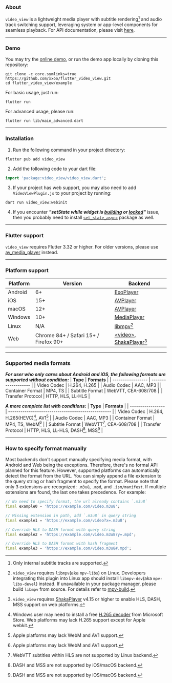 ### About

`video_view` is a lightweight media player with subtitle rendering[^subtitle] and audio track switching support, leveraging system or app-level components for seamless playback.
For API documentation, please visit [here](https://pub.dev/documentation/video_view/latest/video_view/).

---
### Demo
You may try the [online demo](https://xxoo.github.io/flutter_video_view/), or run the demo app locally by cloning this repository:
```shell
git clone -c core.symlinks=true https://github.com/xxoo/flutter_video_view.git
cd flutter_video_view/example
```
For basic usage, just run:
```shell
flutter run
```
For advanced usage, please run:
```shell
flutter run lib/main_advanced.dart
```

---
### Installation

1. Run the following command in your project directory:
```shell
flutter pub add video_view
```
2. Add the following code to your dart file:
```dart
import 'package:video_view/video_view.dart';
```
3. If your project has web support, you may also need to add `VideoViewPlugin.js` to your project by running:
```shell
dart run video_view:webinit
```
4. If you encounter ***"setState while widget is [building](https://www.google.com/search?q=setState()+or+markNeedsBuild()+called+during+build) or [locked](https://www.google.com/search?q=setState()+or+markNeedsBuild()+called+when+widget+tree+was+locked)"*** issue, then you probably need to install [`set_state_async`](https://pub.dev/packages/set_state_async) package as well.

---
### Flutter support

`video_view` requires Flutter 3.32 or higher. For older versions, please use [av_media_player](https://pub.dev/packages/av_media_player) instead.

---
### Platform support

| **Platform** | **Version** | **Backend**                                                                           |
| ------------ | ----------- | ------------------------------------------------------------------------------------- |
| Android      | 6+          | [ExoPlayer](https://developer.android.com/media/media3/exoplayer)                     |
| iOS          | 15+         | [AVPlayer](https://developer.apple.com/documentation/avfoundation/avplayer/)          |
| macOS        | 12+         | [AVPlayer](https://developer.apple.com/documentation/avfoundation/avplayer/)          |
| Windows      | 10+         | [MediaPlayer](https://learn.microsoft.com/uwp/api/windows.media.playback.mediaplayer) |
| Linux        | N/A         | [libmpv](https://github.com/mpv-player/mpv/tree/master/include/mpv)[^libmpv]          |
| Web | Chrome 84+ / Safari 15+ / Firefox 90+ | [\<video>](https://developer.mozilla.org/en-US/docs/Web/HTML/Element/video), [ShakaPlayer](https://shaka-player-demo.appspot.com/docs/api/shaka.Player.html)[^shaka] |

---
### Supported media formats

***For user who only cares about Android and iOS, the following formats are supported without condition:***
| **Type**          | **Formats**         |
| ----------------- | ------------------- |
| Video Codec       | H.264, H.265        |
| Audio Codec       | AAC, MP3            |
| Container Format  | MP4, TS             |
| Subtitle Format   | WebVTT, CEA-608/708 |
| Transfer Protocol | HTTP, HLS, LL-HLS   |

***A more complete list with conditions:***
| **Type**          | **Formats**                                        |
| ----------------- | -------------------------------------------------- |
| Video Codec       | H.264, H.265(HEVC)[^h265], AV1[^apple]             |
| Audio Codec       | AAC, MP3                                           |
| Container Format  | MP4, TS, WebM[^apple]                              |
| Subtitle Format   | WebVTT[^vtt], CEA-608/708                          |
| Transfer Protocol | HTTP, HLS, LL-HLS, DASH[^avplayer], MSS[^avplayer] |

---
### How to specify format manually

Most backends don't support manually specifying media format, with Android and Web being the exceptions. Therefore, there's no formal API planned for this feature. However, supported platforms can automatically detect the format from the URL. You can simply append a file extension to the query string or hash fragment to specify the format. Please note that only 3 extensions are recognized: `.m3u8`, `.mpd`, and `.ism/manifest`. If multiple extensions are found, the last one takes precedence. For example:
```dart
// No need to specify format, the url already contains `.m3u8`
final example0 = 'https://example.com/video.m3u8';

// Missing extension in path, add `.m3u8` in query string
final example1 = 'https://example.com/video?x=.m3u8';

// Override HLS to DASH format with query string
final example2 = 'https://example.com/video.m3u8?y=.mpd';

// Override HLS to DASH format with hash fragment
final example3 = 'https://example.com/video.m3u8#.mpd';
```

[^subtitle]: Only internal subtitle tracks are supported.
[^libmpv]: `video_view` requires `libmpv`(aka `mpv-libs`) on Linux. Developers integrating this plugin into Linux app should install `libmpv-dev`(aka `mpv-libs-devel`) instead. If unavailable in your package manager, please build `libmpv` from source. For details refer to [mpv-build](https://github.com/mpv-player/mpv-build).
[^shaka]: `video_view` requires [ShakaPlayer](https://cdn.jsdelivr.net/npm/shaka-player/dist/shaka-player.compiled.js) v4.15 or higher to enable HLS, DASH, MSS support on web platforms.
[^h265]: Windows user may need to install a free [H.265 decoder](https://apps.microsoft.com/detail/9n4wgh0z6vhq) from Microsoft Store. Web platforms may lack H.265 support except for Apple webkit.
[^apple]: Apple platforms may lack WebM and AV1 support.
[^vtt]: WebVTT subtitles within HLS are not supported by Linux backend.
[^avplayer]: DASH and MSS are not supported by iOS/macOS backend.